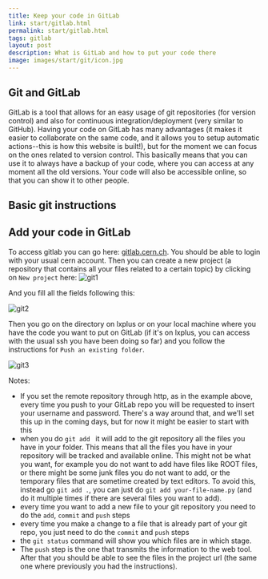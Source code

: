 ```yaml
---
title: Keep your code in GitLab
link: start/gitlab.html
permalink: start/gitlab.html
tags: gitlab
layout: post
description: What is GitLab and how to put your code there
image: images/start/git/icon.jpg
---
```


## Git and GitLab

GitLab is a tool that allows for an easy usage of git repositories (for version control)
and also for continuous integration/deployment (very similar to GitHub).
Having your code on GitLab has many advantages
(it makes it easier to collaborate on the same code, and it allows you to setup automatic actions--this is how this website is built!), 
but for the moment we can focus on the ones related to version control.
This basically means that you can use it to always have a backup of your code,
where you can access at any moment all the old versions.
Your code will also be accessible online, so that you can show it to other people. 


## Basic git instructions

## Add your code in GitLab

To access gitlab you can go here: [gitlab.cern.ch](https://gitlab.cern.ch/). 
You should be able to login with your usual cern account. 
Then you can create a new project (a repository that contains
all your files related to a certain topic)
by clicking on `New project` here:
![git1](/students/images/start/git/git1.png)

And you fill all the fields following this:

![git2](/students/images/start/git/git2.png)

Then you go on the directory on lxplus or on your local machine where you have the code
you want to put on GitLab (if it's on lxplus, you can access with the usual
ssh you have been doing so far) and you follow the instructions for `Push an existing folder`.

![git3](/students/images/start/git/git3.png)

Notes:
- If you set the remote repository through http, as in the example above,
every time you push to your GitLab repo you will be requested to
insert your username and password.
There's a way around that, and we'll set this up in the coming days, but for now it might be easier to start with this
- when you do `git add ` it will add to the git repository all the files you have in your folder.
This means that all the files you have in your repository will be tracked and available online. This might not be what you want, for example you do not want to add have files like ROOT files, or there might be some junk files you do not want to add, or the temporary files that are sometime created by text editors. To avoid this, instead go `git add .`, you can just do `git add your-file-name.py` (and do it multiple times if there are several files you want to add). 
- every time you want to add a new file to your git repository you need to do the `add`, `commit` and `push` steps
- every time you make a change to a file that is already part of your git repo, you just need to do the `commit` and `push` steps 
- the `git status` command will show you which files are in which stage. 
- The `push` step is the one that transmits the information to the web tool.
After that you should be able to see the files in the project url (the same one where previously you had the instructions). 